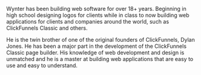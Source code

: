 Wynter has been building web software for over 18+ years. Beginning in high school designing logos for clients while in class to now building web applications for clients and companies around the world, such as ClickFunnels Classic and others. 

He is the twin brother of one of the original founders of ClickFunnels, Dylan Jones. He has been a major part in the development of the ClickFunnels Classic page builder. His knowledge of web development and design is unmatched and he is a master at building web applications that are easy to use and easy to understand. 
